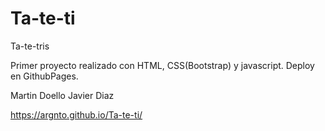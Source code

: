 # Ta-te-ti
Ta-te-tris

Primer proyecto realizado con HTML, CSS(Bootstrap) y javascript.
Deploy en GithubPages.

Martin Doello
Javier Diaz

https://argnto.github.io/Ta-te-ti/
